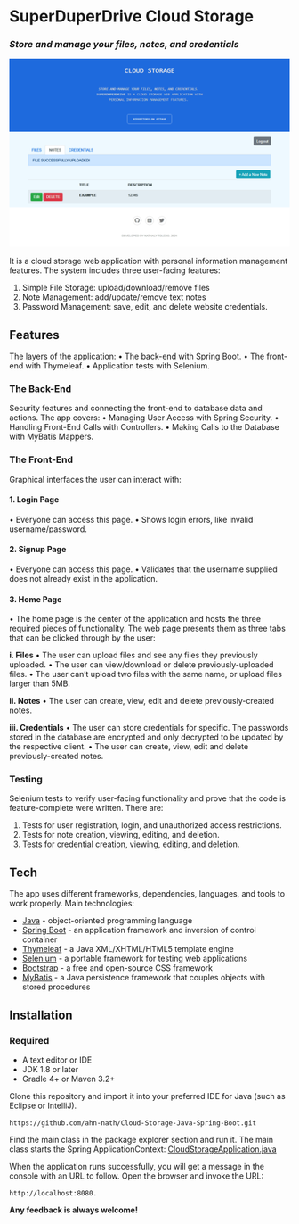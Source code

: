 # SuperDuperDrive Cloud Storage
### _Store and manage your files, notes, and credentials_

![Featured image](./featured_.png)

It is a cloud storage web application with personal information management features. The system includes three user-facing features:
1.	Simple File Storage: upload/download/remove files
2.	Note Management: add/update/remove text notes
3.	Password Management: save, edit, and delete website credentials.

## Features
The layers of the application:
•	The back-end with Spring Boot.
•	The front-end with Thymeleaf.
•	Application tests with Selenium.

### The Back-End
Security features and connecting the front-end to database data and actions. The app covers:
•	Managing User Access with Spring Security.
•	Handling Front-End Calls with Controllers.
•	Making Calls to the Database with MyBatis Mappers.

### The Front-End
Graphical interfaces the user can interact with:
#### 1. Login Page
•	Everyone can access this page.
•	Shows login errors, like invalid username/password.

#### 2. Signup Page
•	Everyone can access this page.
•	Validates that the username supplied does not already exist in the application.

#### 3. Home Page
•	The home page is the center of the application and hosts the three required pieces of functionality. The web page presents them as three tabs that can be clicked through by the user:

**i. Files**
•	The user can upload files and see any files they previously uploaded.
•	The user can view/download or delete previously-uploaded files.
•	The user can’t upload two files with the same name, or upload files larger than 5MB.

**ii. Notes**
•	The user can create, view, edit and delete previously-created notes.

**iii. Credentials**
•	The user can store credentials for specific. The passwords stored in the database are encrypted and only decrypted to be updated by the respective client. 
•	The user can create, view, edit and delete previously-created notes.

### Testing
Selenium tests to verify user-facing functionality and prove that the code is feature-complete were written. There are:
1.	Tests for user registration, login, and unauthorized access restrictions.
2.  Tests for note creation, viewing, editing, and deletion.
3. Tests for credential creation, viewing, editing, and deletion.

## Tech

The app uses different frameworks, dependencies, languages, and tools to work properly. Main technologies:

- [Java] - object-oriented programming language
- [Spring Boot] -  an application framework and inversion of control container 
- [Thymeleaf] - a Java XML/XHTML/HTML5 template engine 
- [Selenium] - a portable framework for testing web applications
- [Bootstrap] -  a free and open-source CSS framework
- [MyBatis] - a Java persistence framework that couples objects with stored procedures 

## Installation
### Required
- A text editor or IDE
- JDK 1.8 or later
- Gradle 4+ or Maven 3.2+

Clone this repository and import it into your preferred IDE for Java (such as Eclipse or IntelliJ).
```
https://github.com/ahn-nath/Cloud-Storage-Java-Spring-Boot.git
```
Find the main class in the package explorer section and run it.
The main class starts the Spring ApplicationContext:
[CloudStorageApplication.java](https://github.com/ahn-nath/Cloud-Storage-Java-Spring-Boot/blob/main/src/main/java/com/udacity/jwdnd/course1/cloudstorage/CloudStorageApplication.java)


When the application runs successfully, you will get a message in the console with an URL to follow. Open the browser and invoke the URL:
```
http://localhost:8080.
```

**Any feedback is always welcome!**

[//]: # (These are reference links used in the body of this note and get stripped out when the markdown processor does its job.)

   [Java]: <https://www.java.com/>
   [Spring Boot]: <https://spring.io/projects/spring-boot>
   [Thymeleaf]: <https://www.thymeleaf.org/>
   [Selenium]: <https://www.selenium.dev//>
   [Bootstrap]: <https://getbootstrap.com/>
   [MyBatis]: <https://mybatis.org/mybatis-3/>

    
